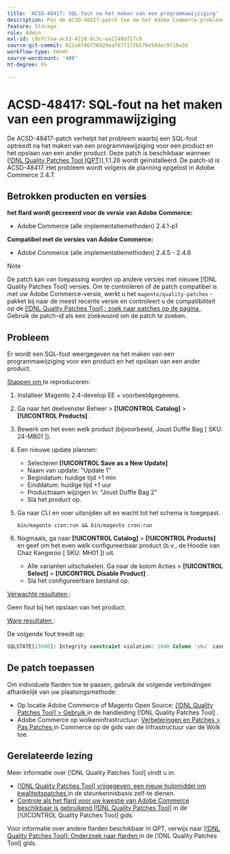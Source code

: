 ```yaml
---
title: 'ACSD-48417: SQL-fout na het maken van een programmawijziging'
description: Pas de ACSD-48417-patch toe om het Adobe Commerce-probleem op te lossen, waarbij een SQL-fout optreedt nadat een wijziging in het programma voor een product is gemaakt en een ander product is opgeslagen.
feature: Storage
role: Admin
exl-id: c8e7c7aa-ac53-4218-8c3c-ea2240af17c9
source-git-commit: 011a6f46f76029eaf67f172b576e58dac9710a3d
workflow-type: tm+mt
source-wordcount: '409'
ht-degree: 0%

---
```


# ACSD-48417: SQL-fout na het maken van een programmawijziging

De ACSD-48417-patch verhelpt het probleem waarbij een SQL-fout optreedt na het maken van een programmawijziging voor een product en het opslaan van een ander product. Deze patch is beschikbaar wanneer [[!DNL Quality Patches Tool (QPT)] ](https://experienceleague.adobe.com/nl/docs/commerce-operations/tools/quality-patches-tool/quality-patches-tool-to-self-serve-quality-patches) 1.1.26 wordt geïnstalleerd. De patch-id is ACSD-48417. Het probleem wordt volgens de planning opgelost in Adobe Commerce 2.4.7.

## Betrokken producten en versies

**het flard wordt gecreeerd voor de versie van Adobe Commerce:**

* Adobe Commerce (alle implementatiemethoden) 2.4.1-p1

**Compatibel met de versies van Adobe Commerce:**

* Adobe Commerce (alle implementatiemethoden) 2.4.5 - 2.4.6

>[!NOTE]
>
>De patch kan van toepassing worden op andere versies met nieuwe [!DNL Quality Patches Tool] versies. Om te controleren of de patch compatibel is met uw Adobe Commerce-versie, werkt u het `magento/quality-patches` -pakket bij naar de meest recente versie en controleert u de compatibiliteit op de [[!DNL Quality Patches Tool] : zoek naar patches op de pagina ](https://experienceleague.adobe.com/tools/commerce-quality-patches/index.html?lang=nl-NL) . Gebruik de patch-id als een zoekwoord om de patch te zoeken.

## Probleem

Er wordt een SQL-fout weergegeven na het maken van een programmawijziging voor een product en het opslaan van een ander product.

<u> Stappen om </u> te reproduceren:

1. Installeer Magento 2.4-develop EE + voorbeeldgegevens.
1. Ga naar het deelvenster Beheer > **[!UICONTROL Catalog]** > **[!UICONTROL Products]** .
1. Bewerk om het even welk product (bijvoorbeeld, Joust Duffle Bag [ SKU: 24-MB01 ]).
1. Een nieuwe update plannen:
   * Selecteren **[!UICONTROL Save as a New Update]**
   * Naam van update: &quot;Update 1&quot;
   * Begindatum: huidige tijd +1 min
   * Einddatum: huidige tijd +1 uur
   * Productnaam wijzigen in: &quot;Joust Duffle Bag 2&quot;
   * Sla het product op.
1. Ga naar CLI en voer uitsnijden uit en wacht tot het schema is toegepast.

   ```
   bin/magento cron:run && bin/magento cron:run
   ```

1. Nogmaals, ga naar **[!UICONTROL Catalog]** > **[!UICONTROL Products]** en geef om het even welk configureerbaar product (b.v., de Hoodie van Chaz Kangeroo [ SKU: MH01 ]) uit.

   * Alle varianten uitschakelen. Ga naar de kolom Acties > **[!UICONTROL Select]** > **[!UICONTROL Disable Product]** .
   * Sla het configureerbare bestand op.

<u> Verwachte resultaten </u>:

Geen fout bij het opslaan van het product.

<u> Ware resultaten </u>:

De volgende fout treedt op:

```SQL
SQLSTATE[23000]: Integrity constraint violation: 1048 Column 'sku' cannot be null, query was: INSERT INTO `catalog_product_entity` (`entity_id`, `sku`, `row_id`, `created_in`, `updated_in`) VALUES (?, ?, ?, ?, ?)
```

## De patch toepassen

Om individuele flarden toe te passen, gebruik de volgende verbindingen afhankelijk van uw plaatsingsmethode:

* Op locatie Adobe Commerce of Magento Open Source: [[!DNL Quality Patches Tool] > Gebruik ](/help/tools/quality-patches-tool/usage.md) in de handleiding [!DNL Quality Patches Tool] .
* Adobe Commerce op wolkeninfrastructuur: [ Verbeteringen en Patches > Pas Patches ](https://experienceleague.adobe.com/docs/commerce-cloud-service/user-guide/develop/upgrade/apply-patches.html?lang=nl-NL) in Commerce op de gids van de Infrastructuur van de Wolk toe.

## Gerelateerde lezing

Meer informatie over [!DNL Quality Patches Tool] vindt u in:

* [[!DNL Quality Patches Tool]  vrijgegeven: een nieuw hulpmiddel om kwaliteitspatches ](https://experienceleague.adobe.com/nl/docs/commerce-operations/tools/quality-patches-tool/quality-patches-tool-to-self-serve-quality-patches) in de steunkennisbasis zelf-te dienen.
* [ Controle als het flard voor uw kwestie van Adobe Commerce beschikbaar is gebruikend  [!DNL Quality Patches Tool]](/help/tools/quality-patches-tool/patches-available-in-qpt/check-patch-for-magento-issue-with-magento-quality-patches.md) in de [!UICONTROL Quality Patches Tool] gids.


Voor informatie over andere flarden beschikbaar in QPT, verwijs naar [[!DNL Quality Patches Tool]: Onderzoek naar flarden ](https://experienceleague.adobe.com/tools/commerce-quality-patches/index.html?lang=nl-NL) in de [!DNL Quality Patches Tool] gids.
